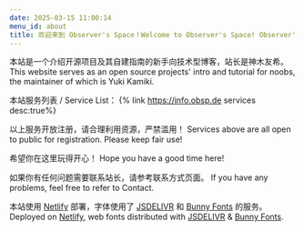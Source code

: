 ```yaml
---
date: 2025-03-15 11:00:14
menu_id: about
title: 欢迎来到 Observer's Space！Welcome to Observer's Space! Observer's Space へようこそ！ Willkommen bei Observer's Space! Welkom bij Observer's Space! Bienvenue sur Observer's Space!
---
```


本站是一个介绍开源项目及其自建指南的新手向技术型博客，站长是神木友希。
This website serves as an open source projects' intro and tutorial for noobs, the maintainer of which is Yuki Kamiki.

本站服务列表 / Service List：
{% link https://info.obsp.de services desc:true%}

以上服务开放注册，请合理利用资源，严禁滥用！
Services above are all open to public for registration. Please keep fair use!

希望你在这里玩得开心！
Hope you have a good time here!

如果你有任何问题需要联系站长，请参考联系方式页面。
If you have any problems, feel free to refer to Contact.

本站使用 [Netlify](https://netlify.com) 部署，字体使用了 [JSDELIVR](https://www.jsdelivr.com/) 和 [Bunny Fonts](https://fonts.bunny.net) 的服务。
Deployed on [Netlify](https://netlify.com), web fonts distributed with [JSDELIVR](https://www.jsdelivr.com/) & [Bunny Fonts](https://fonts.bunny.net).